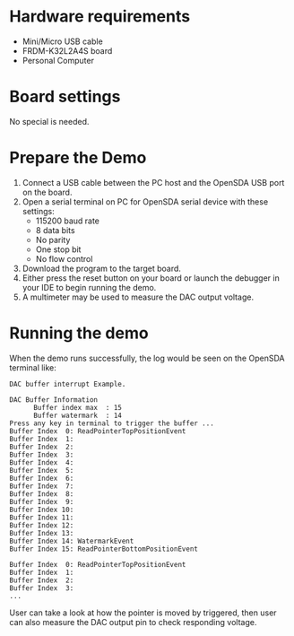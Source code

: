 Hardware requirements
===================
- Mini/Micro USB cable
- FRDM-K32L2A4S board
- Personal Computer

Board settings
============
No special is needed.

Prepare the Demo
===============
1. Connect a USB cable between the PC host and the OpenSDA USB port on the board.
2. Open a serial terminal on PC for OpenSDA serial device with these settings:
    - 115200 baud rate
    - 8 data bits
    - No parity
    - One stop bit
    - No flow control
3. Download the program to the target board.
4. Either press the reset button on your board or launch the debugger in your IDE to begin running the demo.
5. A multimeter may be used to measure the DAC output voltage.

Running the demo
===============
When the demo runs successfully, the log would be seen on the OpenSDA terminal like:

~~~~~~~~~~~~~~~~~~~~~~~~~~~~~
DAC buffer interrupt Example.

DAC Buffer Information
      Buffer index max  : 15
      Buffer watermark  : 14
Press any key in terminal to trigger the buffer ...
Buffer Index  0: ReadPointerTopPositionEvent
Buffer Index  1:
Buffer Index  2:
Buffer Index  3:
Buffer Index  4:
Buffer Index  5:
Buffer Index  6:
Buffer Index  7:
Buffer Index  8:
Buffer Index  9:
Buffer Index 10:
Buffer Index 11:
Buffer Index 12:
Buffer Index 13:
Buffer Index 14: WatermarkEvent
Buffer Index 15: ReadPointerBottomPositionEvent

Buffer Index  0: ReadPointerTopPositionEvent
Buffer Index  1:
Buffer Index  2:
Buffer Index  3:
...
~~~~~~~~~~~~~~~~~~~~~~~~~~~~~
User can take a look at how the pointer is moved by triggered, then user can also measure the DAC output
pin to check responding voltage.
